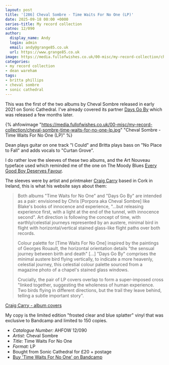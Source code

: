 ```yaml
---
layout: post
title: '[286] Cheval Sombre - Time Waits For No One (LP)'
date: 2025-09-18 00:00 +0000
series-title: My record collection
catno: 12/090
author:
  display_name: Andy
  login: admin
  email: andy@grange85.co.uk
  url: https://www.grange85.co.uk
image: https://media.fullofwishes.co.uk/00-misc/my-record-collection/cheval-sombre-time-waits-for-no-one-lp.jpg
categories:
- my record collection
- dean wareham
tags:
- britta phillips
- cheval sombre
- sonic cathedral
---
```

This was the first of the two albums by Cheval Sombre released in early 2021 on Sonic Cathedral. I've already covered its partner [Days Go By](https://www.fullofwishes.co.uk/2024/07/08/my-record-collection-151-cheval-sombre-days-go-by/) which was released a few months later.

{% ahfowimage "https://media.fullofwishes.co.uk/00-misc/my-record-collection/cheval-sombre-time-waits-for-no-one-lp.jpg" "Cheval Sombre - Time Waits For No One (LP)" %}

Dean plays guitar on one track "I Could" and Britta plays bass on "No Place to Fall" and adds vocals to "Curtan Grove".

I do rather love the sleeves of these two albums, and the Art Nouveau typeface used which reminded me of the one on The Moody Blues [Every Good Boy Deserves Favour](https://en.wikipedia.org/wiki/Every_Good_Boy_Deserves_Favour_(album)).

The sleeves were by artist and printmaker [Craig Carry](https://www.craigcarry.net/about) based in Cork in Ireland, this is what his website says about them:

<blockquote>

<p>Both albums "Time Waits for No One" and "Days Go By" are intended as a pair: envisioned by Chris [Porpora aka Cheval Sombre] like Blake's books of innocence and experience, "…but releasing experience first, with a light at the end of the tunnel, with innocence second". Art direction is following the concept of time, with earthly/celestial journeys represented by an austere, minimal bird in flight with horizontal/vertical stained glass-like flight paths over both records.</p>

<p>Colour palette for [Time Waits For No One] inspired by the paintings of Georges Rouault, the horizontal orientation details "the sensual journey between birth and death" [...] "Days Go By" comprises the minimal austere bird flying vertically, to indicate a more heavenly, celestial journey, this celestial colour palette sourced from a magazine photo of a chapel's stained glass windows.</p>

<p>Crucially, the pair of LP covers overlap to form a super-imposed cross "linked together, suggesting the wholeness of human experience. Two birds flying in different directions, but the trail they leave behind, telling a subtle important story".</p>
</blockquote>
<p class="caption"><a href="https://www.craigcarry.net/album-covers">Craig Carry - album covers</a></p>

My copy is the limited edition "frosted clear and blue splatter" vinyl that was exclusive to Bandcamp and limited to 150 copies.

 - *Catalogue Number:* AHFOW 12/090
 - *Artist:* Cheval Sombre
 - *Title:* Time Waits For No One
 - *Format:* LP
 - Bought from Sonic Cathedral for £20 + postage
 - [Buy 'Time Waits For No One' on Bandcamp](https://chevalsombre.bandcamp.com/album/time-waits-for-no-one)
